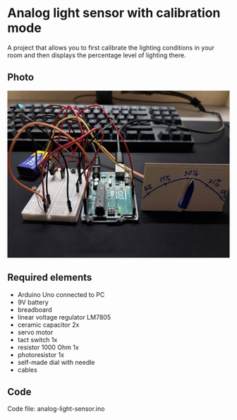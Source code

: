 # Analog light sensor with calibration mode

A project that allows you to first calibrate the lighting conditions in your room and then displays the percentage level of lighting there.





## Photo

![Project setup](photo.jpeg)





## Required elements

* Arduino Uno connected to PC
* 9V battery
* breadboard
* linear voltage regulator LM7805
* ceramic capacitor 2x
* servo motor
* tact switch 1x
* resistor 1000 Ohm 1x
* photoresistor 1x
* self-made dial with needle
* cables





## Code

Code file: analog-light-sensor.ino
